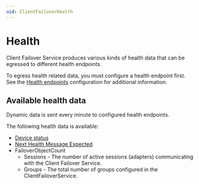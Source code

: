 ```yaml
---
uid: ClientFailoverHealth
---
```


# Health

Client Failover Service produces various kinds of health data that can be egressed to different health endpoints.

To egress health related data, you must configure a health endpoint first. See the [Health endpoints](xref:HealthEndpoints) configuration for additional information.

## Available health data

Dynamic data is sent every minute to configured health endpoints.

The following health data is available:

- [Device status](xref:DeviceStatusFailover)
- [Next Health Message Expected](xref:NextHealthMessageExpectedFailover)
- FailoverObjectCount
   - Sessions - The number of active sessions (adapters) communicating with the Client Failover Service.
   - Groups - The total number of groups configured in the ClientFailoverService. 

